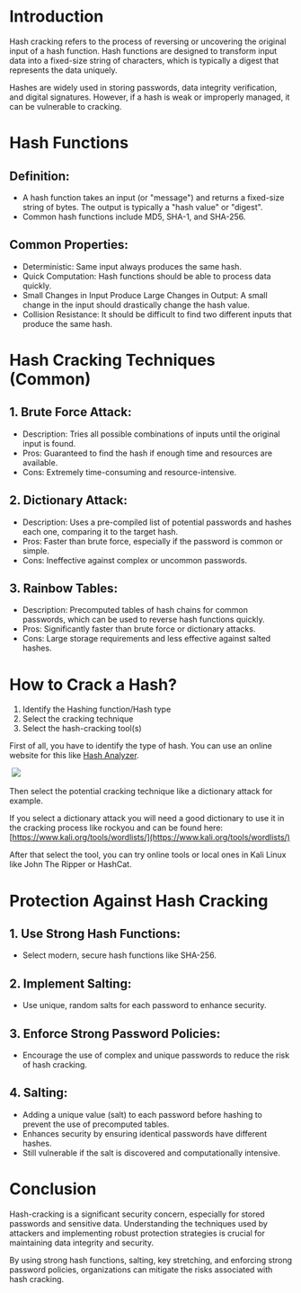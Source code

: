 # Introduction

Hash cracking refers to the process of reversing or uncovering the original input of a hash function. Hash functions are designed to transform input data into a fixed-size string of characters, which is typically a digest that represents the data uniquely. 

Hashes are widely used in storing passwords, data integrity verification, and digital signatures. However, if a hash is weak or improperly managed, it can be vulnerable to cracking.

# Hash Functions

## Definition:

- A hash function takes an input (or "message") and returns a fixed-size string of bytes. The output is typically a "hash value" or "digest".
- Common hash functions include MD5, SHA-1, and SHA-256.

## Common Properties:

- Deterministic: Same input always produces the same hash.
- Quick Computation: Hash functions should be able to process data quickly.
- Small Changes in Input Produce Large Changes in Output: A small change in the input should drastically change the hash value.
- Collision Resistance: It should be difficult to find two different inputs that produce the same hash.

# Hash Cracking Techniques (Common)

## 1. Brute Force Attack:

- Description: Tries all possible combinations of inputs until the original input is found.
- Pros: Guaranteed to find the hash if enough time and resources are available.
- Cons: Extremely time-consuming and resource-intensive.

## 2. Dictionary Attack:

- Description: Uses a pre-compiled list of potential passwords and hashes each one, comparing it to the target hash.
- Pros: Faster than brute force, especially if the password is common or simple.
- Cons: Ineffective against complex or uncommon passwords.

## 3. Rainbow Tables:

- Description: Precomputed tables of hash chains for common passwords, which can be used to reverse hash functions quickly.
- Pros: Significantly faster than brute force or dictionary attacks.
- Cons: Large storage requirements and less effective against salted hashes.

# How to Crack a Hash? 

1. Identify the Hashing function/Hash type
2. Select the cracking technique 
3. Select the hash-cracking tool(s)

First of all, you have to identify the type of hash. You can use an online website for this like [Hash Analyzer](https://www.tunnelsup.com/hash-analyzer/).  

 ![](https://lh7-rt.googleusercontent.com/docsz/AD_4nXc8kTqX8UCVosXY3rdzPOYhWHvGIoIlz8emUIwAJmsjvRpRgSBBVSzC0qdtGSoJBYxyA8JUT0iXGStQvBMFz6kuhp41_UgPlbjI1koll6hXSC1eqOfWXm1k4AsxLDvE7IiGie26x_MozMc3PZWJ4DA1L-vp?key=WWS_lv8ktASnVkuVImrhmQ)

Then select the potential cracking technique like a dictionary attack for example.

If you select a dictionary attack you will need a good dictionary to use it in the cracking process like rockyou and can be found here: [https://www.kali.org/tools/wordlists/](https://www.kali.org/tools/wordlists/)  
  

After that select the tool, you can try online tools or local ones in Kali Linux like John The Ripper or HashCat.

# Protection Against Hash Cracking

## 1. Use Strong Hash Functions:

- Select modern, secure hash functions like SHA-256.

## 2. Implement Salting:

- Use unique, random salts for each password to enhance security.

## 3. Enforce Strong Password Policies:

- Encourage the use of complex and unique passwords to reduce the risk of hash cracking.

## 4. Salting:

- Adding a unique value (salt) to each password before hashing to prevent the use of precomputed tables.
- Enhances security by ensuring identical passwords have different hashes.
- Still vulnerable if the salt is discovered and computationally intensive.

# Conclusion

Hash-cracking is a significant security concern, especially for stored passwords and sensitive data. Understanding the techniques used by attackers and implementing robust protection strategies is crucial for maintaining data integrity and security. 

By using strong hash functions, salting, key stretching, and enforcing strong password policies, organizations can mitigate the risks associated with hash cracking.